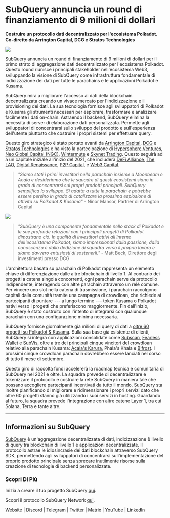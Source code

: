 # SubQuery annuncia un round di finanziamento di 9 milioni di dollari

**Costruire un protocollo dati decentralizzato per l'ecosistema Polkadot. Co-diretto da Arrington Capital, DCG e Stratos Technologies**

![](https://cdn-images-1.medium.com/max/1600/0*PR4oqrB9Am03VseR)

SubQuery annuncia un round di finanziamento di 9 milioni di dollari per il primo strato di aggregazione dati decentralizzato per l'ecosistema Polkadot. Questo round riunisce i principali stakeholder nell'ecosistema Web3, sviluppando la visione di SubQuery come infrastruttura fondamentale di indicizzazione dei dati per tutte le parachains e le applicazioni Polkadot e Kusama.

SubQuery mira a migliorare l'accesso ai dati della blockchain decentralizzata creando un vivace mercato per l'indicizzazione e il provisioning dei dati. La sua tecnologia fornisce agli sviluppatori di Polkadot e Kusama gli strumenti necessari per esplorare, trasformare e analizzare facilmente i dati on-chain. Astraendo il backend, SubQuery elimina la necessità di server di elaborazione dati personalizzata. Permette agli sviluppatori di concentrarsi sullo sviluppo del prodotto e sull'esperienza dell'utente piuttosto che costruire i propri sistemi per effettuare query.

Questo giro strategico è stato portato avanti da [Arrington Capital](https://arringtonxrpcapital.com/), [DCG](https://dcg.co/) e [Stratos Technologies](https://www.stratoslp.com/) e ha visto la partecipazione di [Hypersphere Ventures](https://hypersphere.ventures/), [Neo Global Capital (NGC)](http://ngc.fund/), [Wintermute](https://www.wintermute.com/) e [Skynet Trading](http://skynettrading.com/). Questo seguirà ad a un capitale iniziale all'inizio del 2021, che includerà [DeFi Alliance](https://defialliance.co/), [The LAO](https://www.thelao.io/), [Digital Renaissance](https://drf.ee/), [P2P Capital](https://www.p2pcap.com/), e [Web3 Capital](https://web3.capital/).

> *"Siamo stati i primi investitori nella parachain insieme a Moonbeam e Acala e desideriamo che le squadre di questi ecosistemi siano in grado di concentrarsi sui propri prodotti principali. SubQuery semplifica lo sviluppo. Si adatta a tutte le parachain e potrebbe essere persino in grado di catalizzare la prossima esplosione di attività su Polkadot & Kusama"* - Ninor Mansor, Partner di Arrington Capital

![](https://cdn-images-1.medium.com/max/1600/1*j4VHuY_BgjkYv_bQ6_DmcQ.gif)

> *"SubQuery è una componente fondamentale nello stack di Polkadot e le sue profonde relazioni con i principali progetti di Polkadot dimostrano ciò. In qualità di investitori attivi all'interno dell'ecosistema Polkadot, siamo impressionati dalla passione, dalla conoscenza e dalla dedizione di squadra verso il proprio lavoro e siamo davvero entusiasti di sostenerli."* - Matt Beck, Direttore degli investimenti presso DCG

L'architettura basata su parachain di Polkadot rappresenta un elemento chiave di differenziazione dalle altre blockchain di livello 1. Al contrario dei progetti a catena singola concorrenti, ogni parachain serve da protocollo indipendente, interagendo con altre parachain attraverso un relè comune. Per vincere uno slot nella catena di trasmissione, i parachain raccolgono capitali dalla comunità tramite una campagna di crowdloan, che richiede ai partecipanti di puntare  --- a lungo termine  --- token Kusama o Polkadot nativi verso i progetti che preferiscono maggiormente. Fin dall'inizio, SubQuery è stato costruito con l'intento di integrarsi con qualunque parachain con una configurazione minima necessaria.

SubQuery fornisce giornalmente già milioni di query di dati a [oltre 60 progetti su Polkadot & Kusama](https://explorer.subquery.network/). Sulla sua base già esistente di clienti, SubQuery si integra con applicazioni consolidate come [Subscan](https://subquery.medium.com/subscans-multi-signature-tool-powered-by-subquery-926da3e4fc25), [Fearless Wallet](https://explorer.subquery.network/subquery/ef1rspb/fearless-wallet) e [SubVis](https://subquery.medium.com/explore-kusama-auctions-with-subvis-io-and-subquery-522351538d17), oltre a tre dei principali cinque vincitori del crowdloan relativo alla parachain Kusama: [Acala's Karura](https://subquery.medium.com/karura-integrates-with-subquery-to-aggregate-and-serve-defi-data-to-kusama-builders-d34f0e722311), Phala's Khala e [Bifrost](https://subquery.medium.com/bifrost-chooses-subquery-to-provide-the-data-for-their-new-dapp-c8005ee54f38). I prossimi cinque crowdloan parachain dovrebbero essere lanciati nel corso di tutto il mese di settembre.

Questo giro di raccolta fondi accelererà la roadmap tecnica e comunitaria di SubQuery nel 2021 e oltre. La squadra prevede di decentralizzare e tokenizzare il protocollo e costruire la rete SubQuery in maniera tale che possano accogliere partecipanti incentivati ​​da tutto il mondo. SubQuery sta inoltre pianificando di migliorare e ridimensionare i propri servizi dato che oltre 60 progetti stanno già utilizzando i suoi servizi in hosting. Guardando al futuro, la squadra prevede l'integrazione con altre catene Layer 1, tra cui Solana, Terra e tante altre.

* * * * *

## Informazioni su SubQuery

[SubQuery](https://subquery.network) è un'aggregazione decentralizzata di dati, indicizzazione & livello di query tra blockchain di livello 1 e applicazioni decentralizzate. Il protocollo astrae le idiosincrasie dei dati blockchain attraverso SubQuery SDK, permettendo agli sviluppatori di concentrarsi sull'implementazione del proprio prodotto principale senza sprecare inutilmente risorse sulla creazione di tecnologie di backend personalizzate.

### Scopri Di Più

Inizia a creare il tuo progetto SubQuery [qui](https://doc.subquery.network/).

Scopri il protocollo SubQuery Network [qui](https://static.subquery.network/whitepaper.pdf).

[Website](https://subquery.network/) | [Discord](https://discord.com/invite/78zg8aBSMG) | [Telegram](https://t.me/subquerynetwork) | [Twitter](https://twitter.com/subquerynetwork) | [Matrix](https://matrix.to/#/#subquery:matrix.org) | [YouTube](https://www.youtube.com/channel/UCi1a6NUUjegcLHDFLr7CqLw) | [LinkedIn](https://www.linkedin.com/company/subquery)